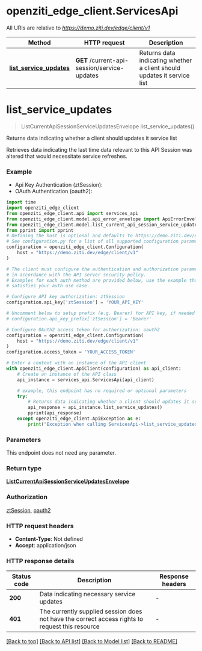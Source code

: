 # openziti_edge_client.ServicesApi

All URIs are relative to *https://demo.ziti.dev/edge/client/v1*

Method | HTTP request | Description
------------- | ------------- | -------------
[**list_service_updates**](ServicesApi.md#list_service_updates) | **GET** /current-api-session/service-updates | Returns data indicating whether a client should updates it service list


# **list_service_updates**
> ListCurrentApiSessionServiceUpdatesEnvelope list_service_updates()

Returns data indicating whether a client should updates it service list

Retrieves data indicating the last time data relevant to this API Session was altered that would necessitate service refreshes. 

### Example

* Api Key Authentication (ztSession):
* OAuth Authentication (oauth2):

```python
import time
import openziti_edge_client
from openziti_edge_client.api import services_api
from openziti_edge_client.model.api_error_envelope import ApiErrorEnvelope
from openziti_edge_client.model.list_current_api_session_service_updates_envelope import ListCurrentApiSessionServiceUpdatesEnvelope
from pprint import pprint
# Defining the host is optional and defaults to https://demo.ziti.dev/edge/client/v1
# See configuration.py for a list of all supported configuration parameters.
configuration = openziti_edge_client.Configuration(
    host = "https://demo.ziti.dev/edge/client/v1"
)

# The client must configure the authentication and authorization parameters
# in accordance with the API server security policy.
# Examples for each auth method are provided below, use the example that
# satisfies your auth use case.

# Configure API key authorization: ztSession
configuration.api_key['ztSession'] = 'YOUR_API_KEY'

# Uncomment below to setup prefix (e.g. Bearer) for API key, if needed
# configuration.api_key_prefix['ztSession'] = 'Bearer'

# Configure OAuth2 access token for authorization: oauth2
configuration = openziti_edge_client.Configuration(
    host = "https://demo.ziti.dev/edge/client/v1"
)
configuration.access_token = 'YOUR_ACCESS_TOKEN'

# Enter a context with an instance of the API client
with openziti_edge_client.ApiClient(configuration) as api_client:
    # Create an instance of the API class
    api_instance = services_api.ServicesApi(api_client)

    # example, this endpoint has no required or optional parameters
    try:
        # Returns data indicating whether a client should updates it service list
        api_response = api_instance.list_service_updates()
        pprint(api_response)
    except openziti_edge_client.ApiException as e:
        print("Exception when calling ServicesApi->list_service_updates: %s\n" % e)
```


### Parameters
This endpoint does not need any parameter.

### Return type

[**ListCurrentApiSessionServiceUpdatesEnvelope**](ListCurrentApiSessionServiceUpdatesEnvelope.md)

### Authorization

[ztSession](../README.md#ztSession), [oauth2](../README.md#oauth2)

### HTTP request headers

 - **Content-Type**: Not defined
 - **Accept**: application/json


### HTTP response details

| Status code | Description | Response headers |
|-------------|-------------|------------------|
**200** | Data indicating necessary service updates |  -  |
**401** | The currently supplied session does not have the correct access rights to request this resource |  -  |

[[Back to top]](#) [[Back to API list]](../README.md#documentation-for-api-endpoints) [[Back to Model list]](../README.md#documentation-for-models) [[Back to README]](../README.md)

